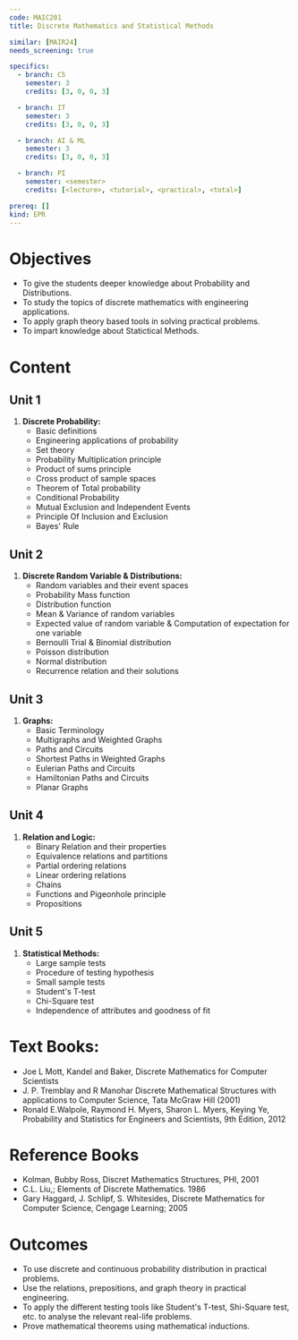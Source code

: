 ```yaml
---
code: MAIC201
title: Discrete Mathematics and Statistical Methods

similar: [MAIR24]
needs_screening: true

specifics:
  - branch: CS
    semester: 3
    credits: [3, 0, 0, 3]

  - branch: IT
    semester: 3
    credits: [3, 0, 0, 3]

  - branch: AI & ML
    semester: 3
    credits: [3, 0, 0, 3]

  - branch: PI
    semester: <semester>
    credits: [<lecture>, <tutorial>, <practical>, <total>]

prereq: []
kind: EPR
---
```


# Objectives

- To give the students deeper knowledge about Probability and Distributions.
- To study the topics of discrete mathematics with engineering applications.
- To apply graph theory based tools in solving practical problems.
- To impart knowledge about Statictical Methods.

# Content

## Unit 1

1.  **Discrete Probability:**
    - Basic definitions
    - Engineering applications of probability
    - Set theory
    - Probability Multiplication principle
    - Product of sums principle
    - Cross product of sample spaces
    - Theorem of Total probability
    - Conditional Probability
    - Mutual Exclusion and Independent Events
    - Principle Of Inclusion and Exclusion
    - Bayes' Rule

## Unit 2

1.  **Discrete Random Variable & Distributions:**
    - Random variables and their event spaces
    - Probability Mass function
    - Distribution function
    - Mean & Variance of random variables
    - Expected value of random variable & Computation of expectation for one variable
    - Bernoulli Trial & Binomial distribution
    - Poisson distribution
    - Normal distribution
    - Recurrence relation and their solutions

## Unit 3

1.  **Graphs:**
    - Basic Terminology
    - Multigraphs and Weighted Graphs
    - Paths and Circuits
    - Shortest Paths in Weighted Graphs
    - Eulerian Paths and Circuits
    - Hamiltonian Paths and Circuits
    - Planar Graphs

## Unit 4

1.  **Relation and Logic:**
    - Binary Relation and their properties
    - Equivalence relations and partitions
    - Partial ordering relations
    - Linear ordering relations
    - Chains
    - Functions and Pigeonhole principle
    - Propositions

## Unit 5

1.  **Statistical Methods:**
    - Large sample tests
    - Procedure of testing hypothesis
    - Small sample tests
    - Student's T-test
    - Chi-Square test
    - Independence of attributes and goodness of fit

# Text Books:

- Joe L Mott, Kandel and Baker, Discrete Mathematics for Computer Scientists
- J. P. Tremblay and R Manohar Discrete Mathematical Structures with applications to Computer Science, Tata McGraw Hill (2001)
- Ronald E.Walpole, Raymond H. Myers, Sharon L. Myers, Keying Ye, Probability and Statistics for Engineers and Scientists, 9th Edition, 2012

# Reference Books

- Kolman, Bubby Ross, Discret Mathematics Structures, PHI, 2001
- C.L. Liu,; Elements of Discrete Mathematics. 1986
- Gary Haggard, J. Schlipf, S. Whitesides, Discrete Mathematics for Computer Science, Cengage Learning; 2005


# Outcomes

- To use discrete and continuous probability distribution in practical problems.
- Use the relations, prepositions, and graph theory in practical engineering.
- To apply the different testing tools like Student's T-test, Shi-Square test, etc. to analyse the relevant real-life problems.
- Prove mathematical theorems using mathematical inductions.